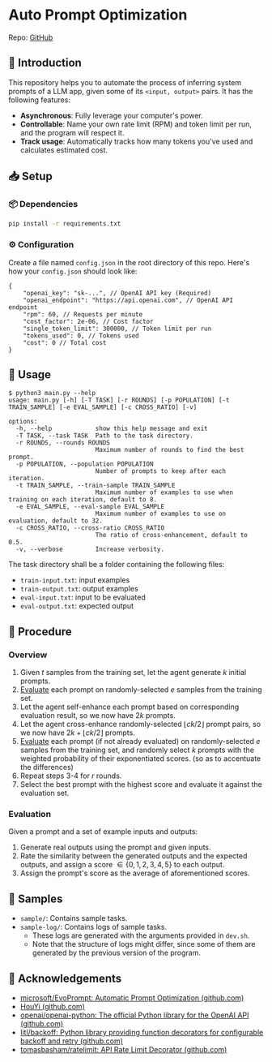 # Auto Prompt Optimization

Repo: [GitHub](https://github.com/PRO-2684/Auto-Prompt-Optimize/)

## 🤔 Introduction

This repository helps you to automate the process of inferring system prompts of a LLM app, given some of its `<input, output>` pairs. It has the following features:

- **Asynchronous**: Fully leverage your computer's power.
- **Controllable**: Name your own rate limit (RPM) and token limit per run, and the program will respect it.
- **Track usage**: Automatically tracks how many tokens you've used and calculates estimated cost.

## 📥 Setup

### 📦 Dependencies

```bash
pip install -r requirements.txt
```

### ⚙️ Configuration

Create a file named `config.json` in the root directory of this repo. Here's how your `config.json` should look like:

```jsonc
{
    "openai_key": "sk-...", // OpenAI API key (Required)
    "openai_endpoint": "https://api.openai.com", // OpenAI API endpoint
    "rpm": 60, // Requests per minute
    "cost_factor": 2e-06, // Cost factor
    "single_token_limit": 300000, // Token limit per run
    "tokens_used": 0, // Tokens used
    "cost": 0 // Total cost
}
```

## 📖 Usage

```text
$ python3 main.py --help
usage: main.py [-h] [-T TASK] [-r ROUNDS] [-p POPULATION] [-t TRAIN_SAMPLE] [-e EVAL_SAMPLE] [-c CROSS_RATIO] [-v]

options:
  -h, --help            show this help message and exit
  -T TASK, --task TASK  Path to the task directory.
  -r ROUNDS, --rounds ROUNDS
                        Maximum number of rounds to find the best prompt.
  -p POPULATION, --population POPULATION
                        Number of prompts to keep after each iteration.
  -t TRAIN_SAMPLE, --train-sample TRAIN_SAMPLE
                        Maximum number of examples to use when training on each iteration, default to 8.
  -e EVAL_SAMPLE, --eval-sample EVAL_SAMPLE
                        Maximum number of examples to use on evaluation, default to 32.
  -c CROSS_RATIO, --cross-ratio CROSS_RATIO
                        The ratio of cross-enhancement, default to 0.5.
  -v, --verbose         Increase verbosity.
```

The task directory shall be a folder containing the following files:

- `train-input.txt`: input examples
- `train-output.txt`: output examples
- `eval-input.txt`: input to be evaluated
- `eval-output.txt`: expected output

## 🔄️ Procedure

### Overview

1. Given $t$ samples from the training set, let the agent generate $k$ initial prompts.
2. [Evaluate](#evaluation) each prompt on randomly-selected $e$ samples from the training set.
3. Let the agent self-enhance each prompt based on corresponding evaluation result, so we now have $2k$ prompts.
4. Let the agent cross-enhance randomly-selected $\lfloor ck/2\rfloor$ prompt pairs, so we now have $2k + \lfloor ck/2\rfloor$ prompts.
5. [Evaluate](#evaluation) each prompt (if not already evaluated) on randomly-selected $e$ samples from the training set, and randomly select $k$ prompts with the weighted probability of their exponentiated scores. (so as to accentuate the differences)
6. Repeat steps 3-4 for $r$ rounds.
7. Select the best prompt with the highest score and evaluate it against the evaluation set.

### Evaluation

Given a prompt and a set of example inputs and outputs:

1. Generate real outputs using the prompt and given inputs.
2. Rate the similarity between the generated outputs and the expected outputs, and assign a score $\in\{0, 1, 2, 3, 4, 5\}$ to each output.
3. Assign the prompt's score as the average of aforementioned scores.

## 🧪 Samples

- `sample/`: Contains sample tasks.
- `sample-log/`: Contains logs of sample tasks.
  - These logs are generated with the arguments provided in `dev.sh`.
  - Note that the structure of logs might differ, since some of them are generated by the previous version of the program.

## 🎉 Acknowledgements

- [microsoft/EvoPrompt: Automatic Prompt Optimization (github.com)](https://github.com/microsoft/EvoPrompt)
- [HouYi (github.com)](https://github.com/LLMSecurity/HouYi)
- [openai/openai-python: The official Python library for the OpenAI API (github.com)](https://github.com/openai/openai-python)
- [litl/backoff: Python library providing function decorators for configurable backoff and retry (github.com)](https://github.com/litl/backoff)
- [tomasbasham/ratelimit: API Rate Limit Decorator (github.com)](https://github.com/tomasbasham/ratelimit)
